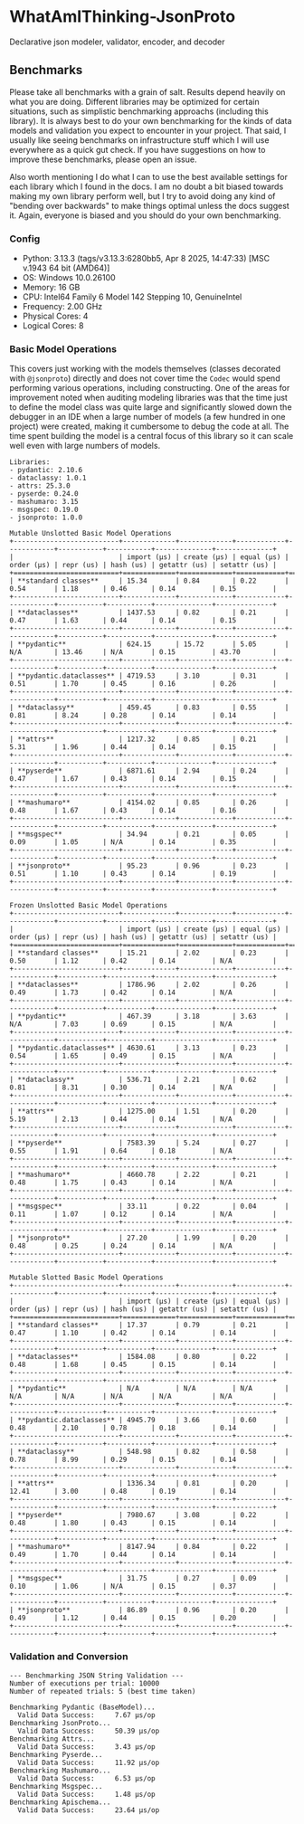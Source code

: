 # WhatAmIThinking-JsonProto

Declarative json modeler, validator, encoder, and decoder

## Benchmarks

Please take all benchmarks with a grain of salt. Results depend heavily on what you are doing. Different libraries may be optimized for certain situations, such as simplistic benchmarking approachs (including this library). It is always best to do your own benchmarking for the kinds of data models and validation you expect to encounter in your project. That said, I usually like seeing benchmarks on infrastructure stuff which I will use everywhere as a quick gut check. If you have suggestions on how to improve these benchmarks, please open an issue.

Also worth mentioning I do what I can to use the best available settings for each library which I found in the docs. I am no doubt a bit biased towards making my own library perform well, but I try to avoid doing any kind of "bending over backwards" to make things optimal unless the docs suggest it. Again, everyone is biased and you should do your own benchmarking.

### Config

- Python: 3.13.3 (tags/v3.13.3:6280bb5, Apr  8 2025, 14:47:33) [MSC v.1943 64 bit (AMD64)]
- OS: Windows 10.0.26100
- Memory: 16 GB
- CPU: Intel64 Family 6 Model 142 Stepping 10, GenuineIntel
- Frequency: 2.00 GHz
- Physical Cores: 4
- Logical Cores: 8

### Basic Model Operations

This covers just working with the models themselves (classes decorated with `@jsonproto`) directly and does not cover time the `Codec` would spend performing various operations, including constructing. One of the areas for improvement noted when auditing modeling libraries was that the time just to define the model class was quite large and significantly slowed down the debugger in an IDE when a large number of models (a few hundred in one project) were created, making it cumbersome to debug the code at all. The time spent building the model is a central focus of this library so it can scale well even with large numbers of models.

```text
Libraries:
- pydantic: 2.10.6
- dataclassy: 1.0.1
- attrs: 25.3.0
- pyserde: 0.24.0
- mashumaro: 3.15
- msgspec: 0.19.0
- jsonproto: 1.0.0

Mutable Unslotted Basic Model Operations
+--------------------------+-------------+-------------+------------+------------+-----------+-----------+--------------+--------------+
|                          | import (μs) | create (μs) | equal (μs) | order (μs) | repr (us) | hash (us) | getattr (us) | setattr (us) |
+==========================+=============+=============+============+============+===========+===========+==============+==============+
| **standard classes**     | 15.34       | 0.84        | 0.22       | 0.54       | 1.18      | 0.46      | 0.14         | 0.15         |
+--------------------------+-------------+-------------+------------+------------+-----------+-----------+--------------+--------------+
| **dataclasses**          | 1437.53     | 0.82        | 0.21       | 0.47       | 1.63      | 0.44      | 0.14         | 0.15         |
+--------------------------+-------------+-------------+------------+------------+-----------+-----------+--------------+--------------+
| **pydantic**             | 624.15      | 15.72       | 5.05       | N/A        | 13.46     | N/A       | 0.15         | 43.70        |
+--------------------------+-------------+-------------+------------+------------+-----------+-----------+--------------+--------------+
| **pydantic.dataclasses** | 4719.53     | 3.10        | 0.31       | 0.51       | 1.70      | 0.45      | 0.16         | 0.26         |
+--------------------------+-------------+-------------+------------+------------+-----------+-----------+--------------+--------------+
| **dataclassy**           | 459.45      | 0.83        | 0.55       | 0.81       | 8.24      | 0.28      | 0.14         | 0.14         |
+--------------------------+-------------+-------------+------------+------------+-----------+-----------+--------------+--------------+
| **attrs**                | 1217.32     | 0.85        | 0.21       | 5.31       | 1.96      | 0.44      | 0.14         | 0.15         |
+--------------------------+-------------+-------------+------------+------------+-----------+-----------+--------------+--------------+
| **pyserde**              | 6871.61     | 2.94        | 0.24       | 0.47       | 1.67      | 0.43      | 0.14         | 0.15         |
+--------------------------+-------------+-------------+------------+------------+-----------+-----------+--------------+--------------+
| **mashumaro**            | 4154.02     | 0.85        | 0.26       | 0.48       | 1.67      | 0.43      | 0.14         | 0.16         |
+--------------------------+-------------+-------------+------------+------------+-----------+-----------+--------------+--------------+
| **msgspec**              | 34.94       | 0.21        | 0.05       | 0.09       | 1.05      | N/A       | 0.14         | 0.35         |
+--------------------------+-------------+-------------+------------+------------+-----------+-----------+--------------+--------------+
| **jsonproto**            | 95.23       | 0.96        | 0.23       | 0.51       | 1.10      | 0.43      | 0.14         | 0.19         |
+--------------------------+-------------+-------------+------------+------------+-----------+-----------+--------------+--------------+

Frozen Unslotted Basic Model Operations
+--------------------------+-------------+-------------+------------+------------+-----------+-----------+--------------+--------------+
|                          | import (μs) | create (μs) | equal (μs) | order (μs) | repr (us) | hash (us) | getattr (us) | setattr (us) |
+==========================+=============+=============+============+============+===========+===========+==============+==============+
| **standard classes**     | 15.21       | 2.02        | 0.23       | 0.50       | 1.12      | 0.42      | 0.14         | N/A          |
+--------------------------+-------------+-------------+------------+------------+-----------+-----------+--------------+--------------+
| **dataclasses**          | 1786.96     | 2.02        | 0.26       | 0.49       | 1.73      | 0.42      | 0.14         | N/A          |
+--------------------------+-------------+-------------+------------+------------+-----------+-----------+--------------+--------------+
| **pydantic**             | 467.39      | 3.18        | 3.63       | N/A        | 7.03      | 0.69      | 0.15         | N/A          |
+--------------------------+-------------+-------------+------------+------------+-----------+-----------+--------------+--------------+
| **pydantic.dataclasses** | 4630.61     | 3.13        | 0.23       | 0.54       | 1.65      | 0.49      | 0.15         | N/A          |
+--------------------------+-------------+-------------+------------+------------+-----------+-----------+--------------+--------------+
| **dataclassy**           | 536.71      | 2.21        | 0.62       | 0.81       | 8.31      | 0.30      | 0.14         | N/A          |
+--------------------------+-------------+-------------+------------+------------+-----------+-----------+--------------+--------------+
| **attrs**                | 1275.00     | 1.51        | 0.20       | 5.19       | 2.13      | 0.44      | 0.14         | N/A          |
+--------------------------+-------------+-------------+------------+------------+-----------+-----------+--------------+--------------+
| **pyserde**              | 7583.39     | 5.24        | 0.27       | 0.55       | 1.91      | 0.64      | 0.18         | N/A          |
+--------------------------+-------------+-------------+------------+------------+-----------+-----------+--------------+--------------+
| **mashumaro**            | 4660.78     | 2.22        | 0.21       | 0.48       | 1.75      | 0.43      | 0.14         | N/A          |
+--------------------------+-------------+-------------+------------+------------+-----------+-----------+--------------+--------------+
| **msgspec**              | 33.11       | 0.22        | 0.04       | 0.11       | 1.07      | 0.12      | 0.14         | N/A          |
+--------------------------+-------------+-------------+------------+------------+-----------+-----------+--------------+--------------+
| **jsonproto**            | 27.20       | 1.99        | 0.20       | 0.48       | 0.25      | 0.24      | 0.14         | N/A          |
+--------------------------+-------------+-------------+------------+------------+-----------+-----------+--------------+--------------+

Mutable Slotted Basic Model Operations
+--------------------------+-------------+-------------+------------+------------+-----------+-----------+--------------+--------------+
|                          | import (μs) | create (μs) | equal (μs) | order (μs) | repr (us) | hash (us) | getattr (us) | setattr (us) |
+==========================+=============+=============+============+============+===========+===========+==============+==============+
| **standard classes**     | 17.37       | 0.79        | 0.21       | 0.47       | 1.10      | 0.42      | 0.14         | 0.14         |
+--------------------------+-------------+-------------+------------+------------+-----------+-----------+--------------+--------------+
| **dataclasses**          | 1584.08     | 0.80        | 0.22       | 0.48       | 1.68      | 0.45      | 0.15         | 0.14         |
+--------------------------+-------------+-------------+------------+------------+-----------+-----------+--------------+--------------+
| **pydantic**             | N/A         | N/A         | N/A        | N/A        | N/A       | N/A       | N/A          | N/A          |
+--------------------------+-------------+-------------+------------+------------+-----------+-----------+--------------+--------------+
| **pydantic.dataclasses** | 4945.79     | 3.66        | 0.60       | 0.48       | 2.10      | 0.78      | 0.18         | 0.14         |
+--------------------------+-------------+-------------+------------+------------+-----------+-----------+--------------+--------------+
| **dataclassy**           | 548.98      | 0.82        | 0.58       | 0.78       | 8.99      | 0.29      | 0.15         | 0.14         |
+--------------------------+-------------+-------------+------------+------------+-----------+-----------+--------------+--------------+
| **attrs**                | 1336.34     | 0.81        | 0.20       | 12.41      | 3.00      | 0.48      | 0.19         | 0.14         |
+--------------------------+-------------+-------------+------------+------------+-----------+-----------+--------------+--------------+
| **pyserde**              | 7980.67     | 3.08        | 0.22       | 0.48       | 1.80      | 0.43      | 0.15         | 0.14         |
+--------------------------+-------------+-------------+------------+------------+-----------+-----------+--------------+--------------+
| **mashumaro**            | 8147.94     | 0.84        | 0.22       | 0.49       | 1.70      | 0.44      | 0.14         | 0.14         |
+--------------------------+-------------+-------------+------------+------------+-----------+-----------+--------------+--------------+
| **msgspec**              | 31.75       | 0.27        | 0.09       | 0.10       | 1.06      | N/A       | 0.15         | 0.37         |
+--------------------------+-------------+-------------+------------+------------+-----------+-----------+--------------+--------------+
| **jsonproto**            | 86.89       | 0.96        | 0.20       | 0.49       | 1.12      | 0.44      | 0.15         | 0.20         |
+--------------------------+-------------+-------------+------------+------------+-----------+-----------+--------------+--------------+
```

### Validation and Conversion

```text
--- Benchmarking JSON String Validation ---
Number of executions per trial: 10000
Number of repeated trials: 5 (best time taken)

Benchmarking Pydantic (BaseModel)...
  Valid Data Success:     7.67 µs/op
Benchmarking JsonProto...
  Valid Data Success:     50.39 µs/op
Benchmarking Attrs...
  Valid Data Success:     3.43 µs/op
Benchmarking Pyserde...
  Valid Data Success:     11.92 µs/op
Benchmarking Mashumaro...
  Valid Data Success:     6.53 µs/op
Benchmarking Msgspec...
  Valid Data Success:     1.48 µs/op
Benchmarking Apischema...
  Valid Data Success:     23.64 µs/op
```
